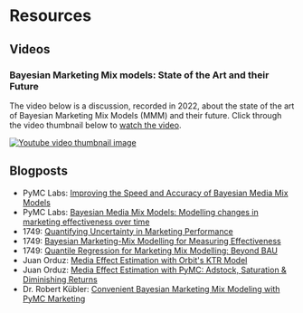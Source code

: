 # Resources

## Videos

### Bayesian Marketing Mix models: State of the Art and their Future
The video below is a discussion, recorded in 2022, about the state of the art of Bayesian Marketing Mix Models (MMM) and their future. Click through the video thumbnail below to [watch the video](https://www.youtube.com/watch?v=xVx91prC81g).

[![Youtube video thumbnail image](https://img.youtube.com/vi/xVx91prC81g/maxresdefault.jpg)](https://www.youtube.com/watch?v=xVx91prC81g)


## Blogposts

* PyMC Labs: [Improving the Speed and Accuracy of Bayesian Media Mix Models](https://www.pymc-labs.io/blog-posts/reducing-customer-acquisition-costs-how-we-helped-optimizing-hellofreshs-marketing-budget/)
* PyMC Labs: [Bayesian Media Mix Models: Modelling changes in marketing effectiveness over time](https://www.pymc-labs.io/blog-posts/modelling-changes-marketing-effectiveness-over-time/)
* 1749: [Quantifying Uncertainty in Marketing Performance](https://1749.io/resource-centre/f/quantifying-uncertainty-in-marketing-performance)
* 1749: [Bayesian Marketing-Mix Modelling for Measuring Effectiveness](https://1749.io/resource-centre/f/bayesian-marketing-mix-modelling-in-measuring-effectiveness)
* 1749: [Quantile Regression for Marketing Mix Modelling: Beyond BAU](https://1749.io/resource-centre/f/quantile-regression-for-marketing-mix-modelling-beyond-bau)
* Juan Orduz: [Media Effect Estimation with Orbit's KTR Model](https://juanitorduz.github.io/orbit_mmm/)
* Juan Orduz: [Media Effect Estimation with PyMC: Adstock, Saturation & Diminishing Returns](https://juanitorduz.github.io/pymc_mmm/)
* Dr. Robert Kübler: [Convenient Bayesian Marketing Mix Modeling with PyMC Marketing](https://towardsdatascience.com/convenient-bayesian-marketing-mix-modeling-with-pymc-marketing-8b02a9a9c4aa)
